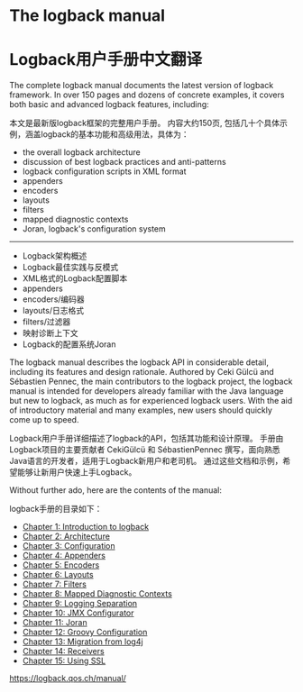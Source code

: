 # The logback manual

# Logback用户手册中文翻译

The complete logback manual documents the latest version of logback framework. In over 150 pages and dozens of concrete examples, it covers both basic and advanced logback features, including:

本文是最新版logback框架的完整用户手册。 内容大约150页, 包括几十个具体示例，涵盖logback的基本功能和高级用法，具体为：

- the overall logback architecture
- discussion of best logback practices and anti-patterns
- logback configuration scripts in XML format
- appenders
- encoders
- layouts
- filters
- mapped diagnostic contexts
- Joran, logback's configuration system

-----

 - Logback架构概述
 - Logback最佳实践与反模式
 - XML格式的Logback配置脚本
 - appenders
 - encoders/编码器
 - layouts/日志格式
 - filters/过滤器
 - 映射诊断上下文
 - Logback的配置系统Joran

The logback manual describes the logback API in considerable detail, including its features and design rationale. Authored by Ceki Gülcü and Sébastien Pennec, the main contributors to the logback project, the logback manual is intended for developers already familiar with the Java language but new to logback, as much as for experienced logback users. With the aid of introductory material and many examples, new users should quickly come up to speed.

Logback用户手册详细描述了logback的API，包括其功能和设计原理。
手册由Logback项目的主要贡献者 CekiGülcü 和 SébastienPennec 撰写，面向熟悉Java语言的开发者，适用于Logback新用户和老司机。
通过这些文档和示例，希望能够让新用户快速上手Logback。

Without further ado, here are the contents of the manual:

logback手册的目录如下：

- [Chapter 1: Introduction to logback](./01_introduction.md)
- [Chapter 2: Architecture](./02_architecture.md)
- [Chapter 3: Configuration](./03_configuration.md)
- [Chapter 4: Appenders](./04_appenders.md)
- [Chapter 5: Encoders](./05_encoders.md)
- [Chapter 6: Layouts](./06_layouts.md)
- [Chapter 7: Filters](./07_filters.md)
- [Chapter 8: Mapped Diagnostic Contexts](./08_mdc.md)
- [Chapter 9: Logging Separation](./09_loggingSeparation.md)
- [Chapter 10: JMX Configurator](./10_jmxConfig.md)
- [Chapter 11: Joran](./11_onJoran.md)
- [Chapter 12: Groovy Configuration](./12_groovy.md)
- [Chapter 13: Migration from log4j](./13_migrationFromLog4j.md)
- [Chapter 14: Receivers](./14_receivers.md)
- [Chapter 15: Using SSL](./15_usingSSL.md)



<https://logback.qos.ch/manual/>
